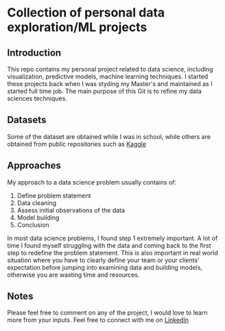 # Collection of personal data exploration/ML projects

## Introduction
This repo contains my personal project related to data science, including visualization, predictive models, machine learning techniques. I started these projects back when I was styding my Master's and maintained as I started full time job. The main purpose of this Git is to refine my data sciences techniques. 

## Datasets
Some of the dataset are obtained while I was in school, while others are obtained from public repositories such as [Kaggle](https://www.kaggle.com/datasets)

## Approaches
My approach to a data science problem usually contains of:
1. Define problem statement
2. Data cleaning
3. Assess initial observations of the data
4. Model building
5. Conclusion

In most data science problems, I found step 1 extremely important. A lot of time I found myself struggling with the data and coming back to the first step to redefine the problem statement. This is also important in real world situation where you have to clearly define your team or your clients' expectation before jumping into examining data and building models, otherwise you are wasting time and resources.

## Notes
Please feel free to comment on any of the project, I would love to learn more from your inputs. Feel free to connect with me on [LinkedIn](https://www.linkedin.com/in/namhp/) 
